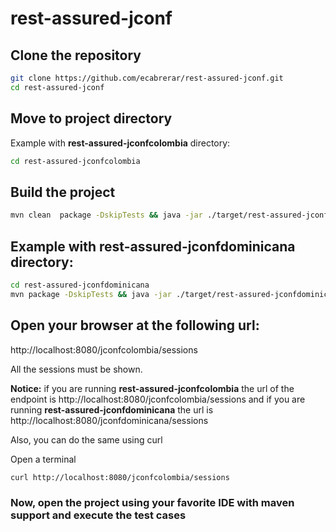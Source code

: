 # rest-assured-jconf

## Clone the repository
```bash 
git clone https://github.com/ecabrerar/rest-assured-jconf.git
cd rest-assured-jconf
```


## Move to project directory

Example with **rest-assured-jconfcolombia** directory:
```bash 
cd rest-assured-jconfcolombia
```


## Build the project
```bash 
mvn clean  package -DskipTests && java -jar ./target/rest-assured-jconfcolombia-thorntail.jar
```

## Example with **rest-assured-jconfdominicana** directory:
```bash 
cd rest-assured-jconfdominicana
mvn package -DskipTests && java -jar ./target/rest-assured-jconfdominicana-thorntail.jar
```

## Open your browser at the following url:
http://localhost:8080/jconfcolombia/sessions

All the sessions must be shown.

**Notice:** if you are running **rest-assured-jconfcolombia** the url of the endpoint is http://localhost:8080/jconfcolombia/sessions and if you are running **rest-assured-jconfdominicana** the url is http://localhost:8080/jconfdominicana/sessions

Also, you can do the same using curl

Open a terminal
```bash 
curl http://localhost:8080/jconfcolombia/sessions
```

### Now, open the project using your favorite IDE with maven support and execute the test cases
